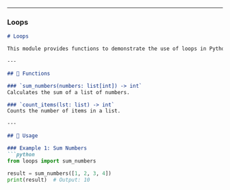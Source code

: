 
---

### **Loops**
```markdown
# Loops

This module provides functions to demonstrate the use of loops in Python.

---

## 📝 Functions

### `sum_numbers(numbers: list[int]) -> int`
Calculates the sum of a list of numbers.

### `count_items(lst: list) -> int`
Counts the number of items in a list.

---

## 🚀 Usage

### Example 1: Sum Numbers
```python
from loops import sum_numbers

result = sum_numbers([1, 2, 3, 4])
print(result)  # Output: 10